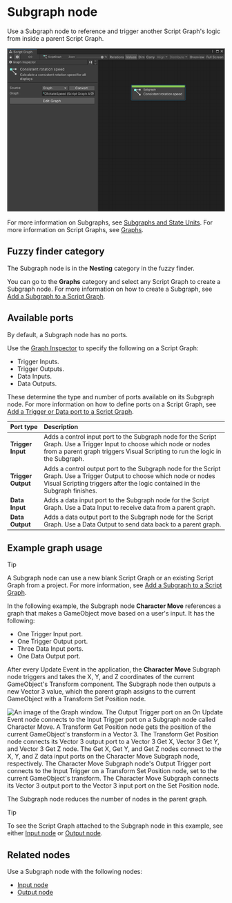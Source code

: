 # Subgraph node

Use a Subgraph node to reference and trigger another Script Graph's logic from inside a parent Script Graph.

![An image of the Graph window that displays a new Subgraph node created from an existing Script Graph added to another Script Graph file](images/vs-existing-graph-example-subgraph.png)

For more information on Subgraphs, see [Subgraphs and State Units](vs-nesting-subgraphs-state-units.md). For more
information on Script Graphs, see [Graphs](vs-graph-types.md).

## Fuzzy finder category

The Subgraph node is in the **Nesting** category in the fuzzy finder.

You can go to the **Graphs** category and select any Script Graph to create a Subgraph node. For more information on how
to create a Subgraph, see [Add a Subgraph to a Script Graph](vs-nesting-add-subgraph.md).

## Available ports

By default, a Subgraph node has no ports.

Use the [Graph Inspector](vs-interface-overview.md#the-graph-inspector) to specify the following on a Script Graph:

- Trigger Inputs.
- Trigger Outputs.
- Data Inputs.
- Data Outputs.

These determine the type and number of ports available on its Subgraph node. For more information on how to define ports
on a Script Graph, see [Add a Trigger or Data port to a Script Graph](vs-nesting-add-triggers-data-graph.md).

| **Port type**      | **Description**                                                                                                                                                                                        |
|:-------------------|:-------------------------------------------------------------------------------------------------------------------------------------------------------------------------------------------------------|
| **Trigger Input**  | Adds a control input port to the Subgraph node for the Script Graph. Use a Trigger Input to choose which node or nodes from a parent graph triggers Visual Scripting to run the logic in the Subgraph. |
| **Trigger Output** | Adds a control output port to the Subgraph node for the Script Graph. Use a Trigger Output to choose which node or nodes Visual Scripting triggers after the logic contained in the Subgraph finishes. |
| **Data Input**     | Adds a data input port to the Subgraph node for the Script Graph. Use a Data Input to receive data from a parent graph.                                                                                |
| **Data Output**    | Adds a data output port to the Subgraph node for the Script Graph. Use a Data Output to send data back to a parent graph.                                                                              |

## Example graph usage

> [!TIP]
> A Subgraph node can use a new blank Script Graph or an existing Script Graph from a project. For more information,
> see [Add a Subgraph to a Script Graph](vs-nesting-add-subgraph.md).

In the following example, the Subgraph node **Character Move** references a graph that makes a GameObject move based on
a user's input. It has the following:

- One Trigger Input port.
- One Trigger Output port.
- Three Data Input ports.
- One Data Output port.

After every Update Event in the application, the **Character Move** Subgraph node triggers and takes the X, Y, and Z
coordinates of the current GameObject's Transform component. The Subgraph node then outputs a new Vector 3 value, which
the parent graph assigns to the current GameObject with a Transform Set Position node.

![An image of the Graph window. The Output Trigger port on an On Update Event node connects to the Input Trigger port on a Subgraph node called Character Move. A Transform Get Position node gets the position of the current GameObject's transform in a Vector 3. The Transform Get Position node connects its Vector 3 output port to a Vector 3 Get X, Vector 3 Get Y, and Vector 3 Get Z node. The Get X, Get Y, and Get Z nodes connect to the X, Y, and Z data input ports on the Character Move Subgraph node, respectively. The Character Move Subgraph node's Output Trigger port connects to the Input Trigger on a Transform Set Position node, set to the current GameObject's transform. The Character Move Subgraph connects its Vector 3 output port to the Vector 3 input port on the Set Position node.](images/vs-subgraph-node-use-example.png)

The Subgraph node reduces the number of nodes in the parent graph.

> [!TIP]
> To see the Script Graph attached to the Subgraph node in this example, see
> either [Input node](vs-nesting-input-node.md) or [Output node](vs-nesting-output-node.md).

## Related nodes

Use a Subgraph node with the following nodes:

- [Input node](vs-nesting-input-node.md)
- [Output node](vs-nesting-output-node.md)
